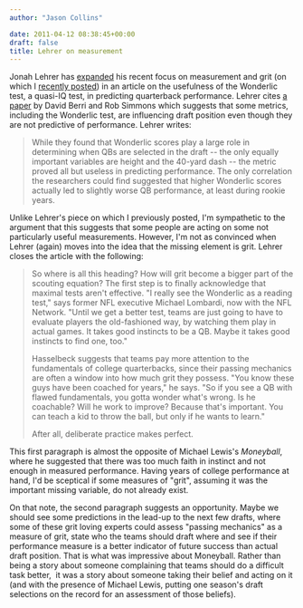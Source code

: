 ```yaml
---
author: "Jason Collins"

date: 2011-04-12 08:38:45+00:00
draft: false
title: Lehrer on measurement
---
```


Jonah Lehrer has [expanded](http://www.wired.com/wiredscience/2011/04/the-emotional-quarterback/) his recent focus on measurement and grit (on which I [recently posted](https://www.jasoncollins.blog/measurement-nihilism/)) in an article on the usefulness of the Wonderlic test, a quasi-IQ test, in predicting quarterback performance. Lehrer cites [a paper](https://doi.org/10.1007/s11123-009-0154-6) by David Berri and Rob Simmons which suggests that some metrics, including the Wonderlic test, are influencing draft position even though they are not predictive of performance. Lehrer writes:


>While they found that Wonderlic scores play a large role in determining  when QBs are selected in the draft -- the only equally important  variables are height and the 40-yard dash -- the metric proved all but  useless in predicting performance. The only correlation the researchers  could find suggested that higher Wonderlic scores actually led to  slightly worse QB performance, at least during rookie years.

Unlike Lehrer's piece on which I previously posted, I'm sympathetic to the argument that this suggests that some people are acting on some not particularly useful measurements. However, I'm not as convinced when Lehrer (again) moves into the idea that the missing element is grit. Lehrer closes the article with the following:

>So where is all this heading? How will grit become a bigger part of  the scouting equation? The first step is to finally acknowledge that  maximal tests aren't effective. "I really see the Wonderlic as a reading  test," says former NFL executive Michael Lombardi, now with the NFL  Network. "Until we get a better test, teams are just going to have to  evaluate players the old-fashioned way, by watching them play in actual  games. It takes good instincts to be a QB. Maybe it takes good instincts  to find one, too."
>
>Hasselbeck suggests that teams pay more attention to the fundamentals  of college quarterbacks, since their passing mechanics are often a  window into how much grit they possess. "You know these guys have been  coached for years," he says. "So if you see a QB with flawed  fundamentals, you gotta wonder what's wrong. Is he coachable? Will he  work to improve? Because that's important. You can teach a kid to throw  the ball, but only if he wants to learn."
>
>After all, deliberate practice makes perfect.

This first paragraph is almost the opposite of Michael Lewis's *Moneyball*, where he suggested that there was too much faith in instinct and not enough in measured performance. Having years of college performance at hand, I'd be sceptical if some measures of "grit", assuming it was the important missing variable, do not already exist.

On that note, the second paragraph suggests an opportunity. Maybe we should see some predictions in the lead-up to the next few drafts, where some of these grit loving experts could assess "passing mechanics" as a measure of grit, state who the teams should draft where and see if their performance measure is a better indicator of future success than actual draft position. That is what was impressive about Moneyball. Rather than being a story about someone complaining that teams should do a difficult task better,  it was a story about someone taking their belief and acting on it (and with the presence of Michael Lewis, putting one season's draft selections on the record for an assessment of those beliefs).
